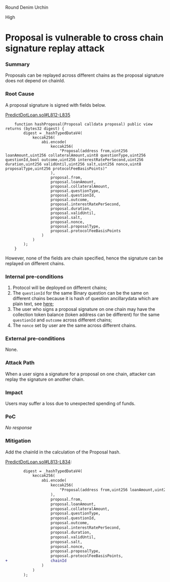 Round Denim Urchin

High

# Proposal is vulnerable to cross chain signature replay attack

### Summary

Proposals can be replayed across different chains as the proposal signature does not depend on chainId.

### Root Cause

A proposal signature is signed with fields below.

[PredictDotLoan.sol#L812-L835](https://github.com/sherlock-audit/2024-09-predict-fun/blob/main/predict-dot-loan/contracts/PredictDotLoan.sol#L812-L835)
```solidity
    function hashProposal(Proposal calldata proposal) public view returns (bytes32 digest) {
        digest = _hashTypedDataV4(
            keccak256(
                abi.encode(
                    keccak256(
                        "Proposal(address from,uint256 loanAmount,uint256 collateralAmount,uint8 questionType,uint256 questionId,bool outcome,uint256 interestRatePerSecond,uint256 duration,uint256 validUntil,uint256 salt,uint256 nonce,uint8 proposalType,uint256 protocolFeeBasisPoints)"
                    ),
                    proposal.from,
                    proposal.loanAmount,
                    proposal.collateralAmount,
                    proposal.questionType,
                    proposal.questionId,
                    proposal.outcome,
                    proposal.interestRatePerSecond,
                    proposal.duration,
                    proposal.validUntil,
                    proposal.salt,
                    proposal.nonce,
                    proposal.proposalType,
                    proposal.protocolFeeBasisPoints
                )
            )
        );
    }
```

However, none of the fields are chain specified, hence the signature can be replayed on different chains.

### Internal pre-conditions

1. Protocol will be deployed on different chains;
2. The `questionId` for the same Binary question can be the same on different chains because it is hash of question ancillarydata which are plain text, see [here](https://github.com/Polymarket/uma-ctf-adapter/blob/main/src/UmaCtfAdapter.sol#L99);
3. The user who signs a proposal signature on one chain may have the collection token balance (token address can be different) for the same `questionId` and `outcome` across different chains;
4. The `nonce` set by user are the same across different chains.

### External pre-conditions

None.

### Attack Path

When a user signs a signature for a proposal on one chain, attacker can replay the signature on another chain.

### Impact

Users may suffer a loss due to unexpected spending of funds.

### PoC

_No response_

### Mitigation

Add the chainId in the calculation of the Proposal hash.

[PredictDotLoan.sol#L813-L834](https://github.com/sherlock-audit/2024-09-predict-fun/blob/main/predict-dot-loan/contracts/PredictDotLoan.sol#L813-L834):
```diff
        digest = _hashTypedDataV4(
            keccak256(
                abi.encode(
                    keccak256(
                        "Proposal(address from,uint256 loanAmount,uint256 collateralAmount,uint8 questionType,uint256 questionId,bool outcome,uint256 interestRatePerSecond,uint256 duration,uint256 validUntil,uint256 salt,uint256 nonce,uint8 proposalType,uint256 protocolFeeBasisPoints)"
                    ),
                    proposal.from,
                    proposal.loanAmount,
                    proposal.collateralAmount,
                    proposal.questionType,
                    proposal.questionId,
                    proposal.outcome,
                    proposal.interestRatePerSecond,
                    proposal.duration,
                    proposal.validUntil,
                    proposal.salt,
                    proposal.nonce,
                    proposal.proposalType,
                    proposal.protocolFeeBasisPoints,
+                   chainId
                )
            )
        );
```